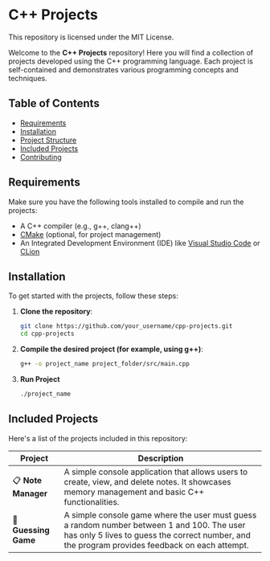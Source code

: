 # C++ Projects

This repository is licensed under the MIT License.

Welcome to the **C++ Projects** repository! Here you will find a collection of projects developed using the C++ programming language. Each project is self-contained and demonstrates various programming concepts and techniques.

## Table of Contents

- [Requirements](#requirements)
- [Installation](#installation)
- [Project Structure](#project-structure)
- [Included Projects](#included-projects)
- [Contributing](#contributing)

## Requirements

Make sure you have the following tools installed to compile and run the projects:

- A C++ compiler (e.g., g++, clang++)
- [CMake](https://cmake.org/) (optional, for project management)
- An Integrated Development Environment (IDE) like [Visual Studio Code](https://code.visualstudio.com/) or [CLion](https://www.jetbrains.com/clion/)

## Installation

To get started with the projects, follow these steps:

1. **Clone the repository**:
   ```bash
   git clone https://github.com/your_username/cpp-projects.git
   cd cpp-projects
   ```
2. **Compile the desired project (for example, using g++)**:
   ```bash
   g++ -o project_name project_folder/src/main.cpp
   ```
3. **Run Project**
   ```bash
   ./project_name
   ```

## Included Projects

Here's a list of the projects included in this repository:

| Project              | Description                                                                                                                                                                                  |
| -------------------- | -------------------------------------------------------------------------------------------------------------------------------------------------------------------------------------------- |
| 📋 **Note Manager**  | A simple console application that allows users to create, view, and delete notes. It showcases memory management and basic C++ functionalities.                                              |
| 🎲 **Guessing Game** | A simple console game where the user must guess a random number between 1 and 100. The user has only 5 lives to guess the correct number, and the program provides feedback on each attempt. |
